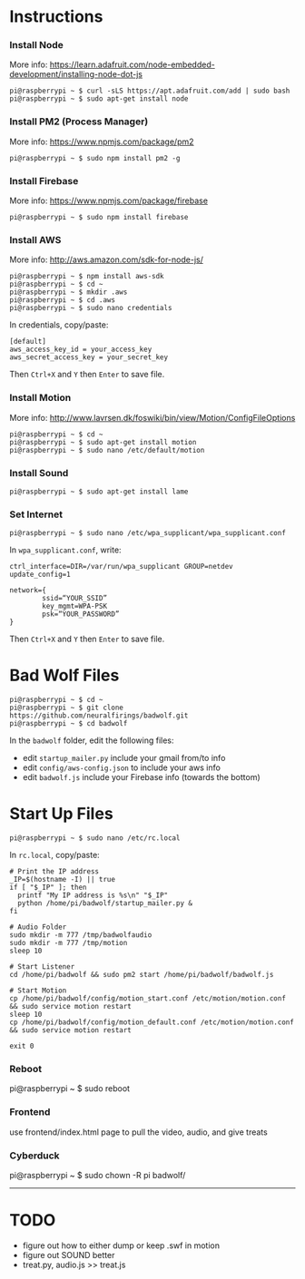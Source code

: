 # Instructions 

### Install Node
More info: https://learn.adafruit.com/node-embedded-development/installing-node-dot-js

```shell
pi@raspberrypi ~ $ curl -sLS https://apt.adafruit.com/add | sudo bash
pi@raspberrypi ~ $ sudo apt-get install node
```

### Install PM2 (Process Manager)
More info: https://www.npmjs.com/package/pm2

```shell
pi@raspberrypi ~ $ sudo npm install pm2 -g
```

### Install Firebase
More info: https://www.npmjs.com/package/firebase

```shell
pi@raspberrypi ~ $ sudo npm install firebase
```

### Install AWS
More info: http://aws.amazon.com/sdk-for-node-js/ 

```shell
pi@raspberrypi ~ $ npm install aws-sdk
pi@raspberrypi ~ $ cd ~
pi@raspberrypi ~ $ mkdir .aws
pi@raspberrypi ~ $ cd .aws
pi@raspberrypi ~ $ sudo nano credentials
```

In credentials, copy/paste:
```
[default]
aws_access_key_id = your_access_key
aws_secret_access_key = your_secret_key
```

Then `Ctrl+X` and `Y` then `Enter` to save file. 

### Install Motion
More info: http://www.lavrsen.dk/foswiki/bin/view/Motion/ConfigFileOptions

```shell
pi@raspberrypi ~ $ cd ~
pi@raspberrypi ~ $ sudo apt-get install motion
pi@raspberrypi ~ $ sudo nano /etc/default/motion
```

### Install Sound
```shell
pi@raspberrypi ~ $ sudo apt-get install lame
```

### Set Internet

```shell
pi@raspberrypi ~ $ sudo nano /etc/wpa_supplicant/wpa_supplicant.conf
```

In `wpa_supplicant.conf`, write:

```
ctrl_interface=DIR=/var/run/wpa_supplicant GROUP=netdev
update_config=1

network={
        ssid=“YOUR_SSID”
        key_mgmt=WPA-PSK
        psk=“YOUR_PASSWORD”
}
```

Then `Ctrl+X` and `Y` then `Enter` to save file. 

# Bad Wolf Files

```shell
pi@raspberrypi ~ $ cd ~
pi@raspberrypi ~ $ git clone https://github.com/neuralfirings/badwolf.git
pi@raspberrypi ~ $ cd badwolf
```
In the `badwolf` folder, edit the following files:

* edit `startup_mailer.py` include your gmail from/to info
* edit `config/aws-config.json` to include your aws info
* edit `badwolf.js`  include your Firebase info (towards the bottom)

# Start Up Files

```shell
pi@raspberrypi ~ $ sudo nano /etc/rc.local
```
In `rc.local`, copy/paste:

```
# Print the IP address
_IP=$(hostname -I) || true
if [ "$_IP" ]; then
  printf "My IP address is %s\n" "$_IP"
  python /home/pi/badwolf/startup_mailer.py &
fi

# Audio Folder
sudo mkdir -m 777 /tmp/badwolfaudio
sudo mkdir -m 777 /tmp/motion 
sleep 10

# Start Listener
cd /home/pi/badwolf && sudo pm2 start /home/pi/badwolf/badwolf.js

# Start Motion
cp /home/pi/badwolf/config/motion_start.conf /etc/motion/motion.conf && sudo service motion restart
sleep 10
cp /home/pi/badwolf/config/motion_default.conf /etc/motion/motion.conf && sudo service motion restart

exit 0
```

### Reboot
pi@raspberrypi ~ $ sudo reboot

### Frontend
use frontend/index.html page to pull the video, audio, and give treats

### Cyberduck
pi@raspberrypi ~ $ sudo chown -R pi badwolf/

---

# TODO
- figure out how to either dump or keep .swf in motion
- figure out SOUND better
- treat.py, audio.js >> treat.js
